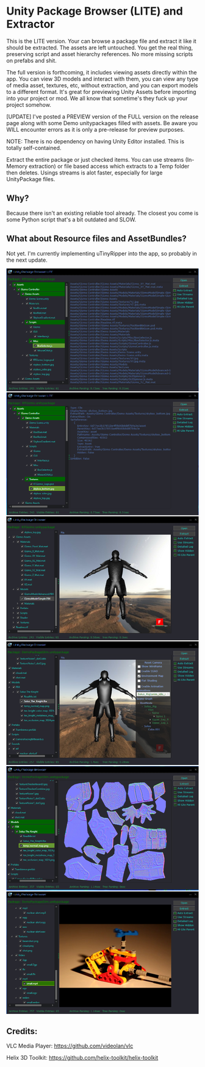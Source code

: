 # Unity Package Browser (LITE) and Extractor

This is the LITE version. Your can browse a package file and extract it like it should be extracted. The assets are left untouched. You get the real thing, preserving script and asset hierarchy references. No more missing scripts on prefabs and shit.

The full version is forthcoming, it includes viewing assets directly within the app. You can view 3D models and interact with them, you can view any type of media asset, textures, etc, without extraction, and you can export models to a different format. It's great for previewing Unity Assets before importing into your project or mod. We all know that sometime's they fuck up your project somehow.

[UPDATE] I've posted a PREVIEW version of the FULL version on the release page along with some Demo unitypackages filled with assets. Be aware you WILL encounter errors as it is only a pre-release for preview purposes.

NOTE: There is no dependency on having Unity Editor installed. This is totally self-contained.

Extract the entire package or just checked items. You can use streams (In-Memory extraction) or file based access which extracts to a Temp folder then deletes. Usings streams is alot faster, especially for large UnityPackage files.

## Why?

Because there isn't an existing reliable tool already. The closest you come is some Python script that's a bit outdated and SLOW.

## What about Resource files and AssetBundles?

Not yet. I'm currently implementing uTinyRipper into the app, so probably in the next update.

![preview](https://github.com/wh0am15533/UnityPackageBrowser/blob/master/Screens/Screenshot.png)
![preview](https://github.com/wh0am15533/UnityPackageBrowser/blob/master/Screens/Screenshot2.png)
![preview](https://github.com/wh0am15533/UnityPackageBrowser/blob/master/Screens/Screenshot3.png)
![preview](https://github.com/wh0am15533/UnityPackageBrowser/blob/master/Screens/Screenshot6.png)
![preview](https://github.com/wh0am15533/UnityPackageBrowser/blob/master/Screens/Screenshot4.png)
![preview](https://github.com/wh0am15533/UnityPackageBrowser/blob/master/Screens/Screenshot5.png)

## Credits:
VLC Media Player: https://github.com/videolan/vlc

Helix 3D Toolkit: https://github.com/helix-toolkit/helix-toolkit
